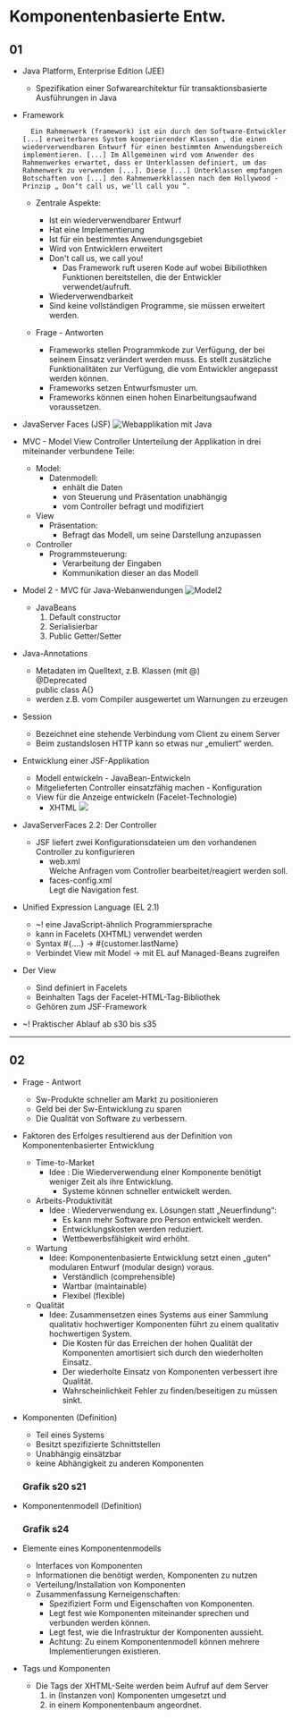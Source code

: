 # Komponentenbasierte Entw.

## 01
* Java Platform, Enterprise Edition (JEE)
    * Spezifikation einer Sofwarearchitektur für transaktionsbasierte Ausführungen in Java


* Framework

        Ein Rahmenwerk (framework) ist ein durch den Software-Entwickler [...] erweiterbares System kooperierender Klassen , die einen wiederverwendbaren Entwurf für einen bestimmten Anwendungsbereich implementieren. [...] Im Allgemeinen wird vom Anwender des Rahmenwerkes erwartet, dass er Unterklassen definiert, um das Rahmenwerk zu verwenden [...]. Diese [...] Unterklassen empfangen Botschaften von [...] den Rahmenwerkklassen nach dem Hollywood - Prinzip „ Don‘t call us, we‘ll call you “.

    * Zentrale Aspekte:
        * Ist ein wiederverwendbarer Entwurf
        * Hat eine Implementierung
        * Ist für ein bestimmtes Anwendungsgebiet
        * Wird von Entwicklern erweitert
        * Don't call us, we call you!
            * Das Framework ruft useren Kode auf wobei Bibiliothken Funktionen bereitstellen, die der Entwickler verwendet/aufruft.
        * Wiederverwendbarkeit
        * Sind keine vollständigen Programme, sie müssen erweitert werden.

    * Frage - Antworten
        * Frameworks stellen Programmkode zur Verfügung, der bei seinem Einsatz
verändert werden muss. Es stellt zusätzliche Funktionalitäten zur Verfügung, die vom Entwickler angepasst werden können.
        * Frameworks setzen Entwurfsmuster um.
        * Frameworks können einen hohen Einarbeitungsaufwand voraussetzen.

* JavaServer Faces (JSF)
![Webapplikation mit Java](graphics/webapp_mit_java.png)

* MVC - Model View Controller
Unterteilung der Applikation in drei miteinander verbundene Teile:
    * Model:
        * Datenmodell:
            * enhält die Daten
            * von Steuerung und Präsentation unabhängig
            * vom Controller befragt und modifiziert
    * View
        * Präsentation:
            * Befragt das Modell, um seine Darstellung anzupassen
    * Controller
        * Programmsteuerung:
            * Verarbeitung der Eingaben
            * Kommunikation dieser an das Modell

 * Model 2 - MVC für Java-Webanwendungen
 ![Model2](graphics/model2.png)
     * JavaBeans
         1. Default constructor
         2. Serialisierbar
         3. Public Getter/Setter

* Java-Annotations
    * Metadaten im Quelltext, z.B. Klassen (mit @) <br>
        @Deprecated <br>
        public class A{}
    * werden z.B. vom Compiler ausgewertet um Warnungen zu erzeugen

* Session
    * Bezeichnet eine stehende Verbindung vom Client zu einem Server
    * Beim zustandslosen HTTP kann so etwas nur „emuliert“ werden.

* Entwicklung einer JSF-Applikation
    * Modell entwickeln - JavaBean-Entwickeln
    * Mitgelieferten Controller einsatzfähig machen - Konfiguration
    * View für die Anzeige entwickeln (Facelet-Technologie)
        * XHTML
    ![](graphics/entwJSFapp.png)
* JavaServerFaces 2.2: Der Controller
    * JSF liefert zwei Konfigurationsdateien um den vorhandenen Controller zu konfigurieren
        * web.xml <br>
        Welche Anfragen vom Controller bearbeitet/reagiert werden soll.
        * faces-config.xml<br>
            Legt die Navigation fest.

* Unified Expression Language (EL 2.1)
    * ~! eine JavaScript-ähnlich Programmiersprache
    * kann in Facelets (XHTML) verwendet werden
    * Syntax #{....} -> #{customer.lastName}
    * Verbindet View mit Model -> mit EL auf Managed-Beans zugreifen

* Der View
    * Sind definiert in Facelets
    * Beinhalten Tags der Facelet-HTML-Tag-Bibliothek
    * Gehören zum JSF-Framework
* ~! Praktischer Ablauf ab s30 bis s35

---
## 02

* Frage - Antwort
    * Sw-Produkte schneller am Markt zu positionieren
    * Geld bei der Sw-Entwicklung zu sparen
    * Die Qualität von Software zu verbessern.
* Faktoren des Erfolges resultierend aus der Definition von Komponentenbasierter Entwicklung
    * Time-to-Market
        * Idee : Die Wiederverwendung einer Komponente benötigt weniger Zeit als ihre Entwicklung.
            * Systeme können schneller entwickelt werden.
    * Arbeits-Produktivität
        * Idee : Wiederverwendung ex. Lösungen statt „Neuerfindung“:
            * Es kann mehr Software pro Person entwickelt werden.
            * Entwicklungskosten werden reduziert.
            * Wettbewerbsfähigkeit wird erhöht.
    * Wartung
        * Idee: Komponentenbasierte Entwicklung setzt einen „guten“ modularen Entwurf (modular design) voraus.
            * Verständlich (comprehensible)
            * Wartbar (maintainable)
            * Flexibel (flexible)
    * Qualität
        * Idee: Zusammensetzen eines Systems aus einer Sammlung qualitativ hochwertiger Komponenten führt zu einem qualitativ hochwertigen System.
            * Die Kosten für das Erreichen der hohen Qualität der Komponenten amortisiert sich durch den wiederholten Einsatz.
            * Der wiederholte Einsatz von Komponenten verbessert ihre Qualität.
            * Wahrscheinlichkeit Fehler zu finden/beseitigen zu müssen sinkt.
* Komponenten (Definition)
    * Teil eines Systems
    * Besitzt spezifizierte Schnittstellen
    * Unabhängig einsätzbar
    * keine Abhängigkeit zu anderen Komponenten
    ### Grafik s20 s21

* Komponentenmodell (Definition)
    ### Grafik s24
* Elemente eines Komponentenmodells
    * Interfaces von Komponenten
    * Informationen die benötigt werden, Komponenten zu nutzen
    * Verteilung/Installation von Komponenten
    * Zusammenfassung Kerneigenschaften:
        * Spezifiziert Form und Eigenschaften von Komponenten.
        * Legt fest wie Komponenten miteinander sprechen und verbunden werden können.
        * Legt fest, wie die Infrastruktur der Komponenten aussieht.
        * Achtung: Zu einem Komponentenmodell können mehrere Implementierungen existieren.
* Tags und Komponenten
    * Die Tags der XHTML-Seite werden beim Aufruf auf dem Server
        1. in (Instanzen von) Komponenten umgesetzt und
        2. in einem Komponentenbaum angeordnet.
